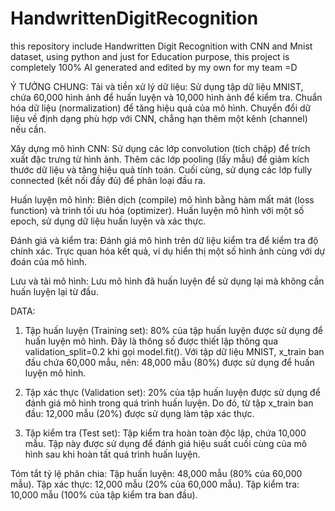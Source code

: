 # HandwrittenDigitRecognition
this repository include Handwritten Digit Recognition with CNN and Mnist dataset, using python and just for Education purpose, this project is completely 100% AI generated and edited by my own for my team =D

Ý TƯỞNG CHUNG:
  Tải và tiền xử lý dữ liệu:
    Sử dụng tập dữ liệu MNIST, chứa 60,000 hình ảnh để huấn luyện và 10,000 hình ảnh để kiểm tra.
    Chuẩn hóa dữ liệu (normalization) để tăng hiệu quả của mô hình.
    Chuyển đổi dữ liệu về định dạng phù hợp với CNN, chẳng hạn thêm một kênh (channel) nếu cần.
    
  Xây dựng mô hình CNN:
    Sử dụng các lớp convolution (tích chập) để trích xuất đặc trưng từ hình ảnh.
    Thêm các lớp pooling (lấy mẫu) để giảm kích thước dữ liệu và tăng hiệu quả tính toán.
    Cuối cùng, sử dụng các lớp fully connected (kết nối đầy đủ) để phân loại đầu ra.
    
  Huấn luyện mô hình:
    Biên dịch (compile) mô hình bằng hàm mất mát (loss function) và trình tối ưu hóa (optimizer).
    Huấn luyện mô hình với một số epoch, sử dụng dữ liệu huấn luyện và xác thực.
    
  Đánh giá và kiểm tra:
    Đánh giá mô hình trên dữ liệu kiểm tra để kiểm tra độ chính xác.
    Trực quan hóa kết quả, ví dụ hiển thị một số hình ảnh cùng với dự đoán của mô hình.
    
  Lưu và tải mô hình:
    Lưu mô hình đã huấn luyện để sử dụng lại mà không cần huấn luyện lại từ đầu.

DATA:
  1. Tập huấn luyện (Training set):
    80% của tập huấn luyện được sử dụng để huấn luyện mô hình.
    Đây là thông số được thiết lập thông qua validation_split=0.2 khi gọi model.fit().
    Với tập dữ liệu MNIST, x_train ban đầu chứa 60,000 mẫu, nên:
    48,000 mẫu (80%) được sử dụng để huấn luyện mô hình.
     
  2. Tập xác thực (Validation set):
    20% của tập huấn luyện được sử dụng để đánh giá mô hình trong quá trình huấn luyện.
    Do đó, từ tập x_train ban đầu:
    12,000 mẫu (20%) được sử dụng làm tập xác thực.
     
  4. Tập kiểm tra (Test set):
    Tập kiểm tra hoàn toàn độc lập, chứa 10,000 mẫu.
    Tập này được sử dụng để đánh giá hiệu suất cuối cùng của mô hình sau khi hoàn tất quá trình huấn luyện.

  Tóm tắt tỷ lệ phân chia:
    Tập huấn luyện: 48,000 mẫu (80% của 60,000 mẫu).
    Tập xác thực: 12,000 mẫu (20% của 60,000 mẫu).
    Tập kiểm tra: 10,000 mẫu (100% của tập kiểm tra ban đầu).
